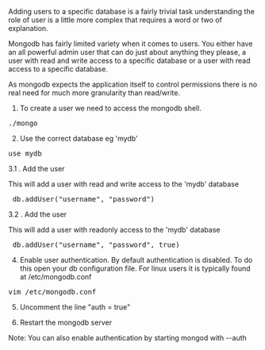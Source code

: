 Adding users to a specific database is a fairly trivial task understanding the role of user is a little more complex that requires a word or two of explanation.

Mongodb has fairly limited variety when it comes to users. You either have an all powerful admin user that can do just about anything they please, a user with read and write access to a specific database or a user with read access to a specific database. 

As mongodb expects the application itself to control permissions there is no real need for much more granularity than read/write. 

1. To create a user we need to access the mongodb shell. 

<pre>./mongo</pre>

2. Use the correct database eg 'mydb'

<pre>use mydb</pre>

3.1 . Add the user

This will add a user with read and write access to the 'mydb' database
<pre> db.addUser("username", "password") </pre>

3.2 . Add the user

This will add a user with readonly access to the 'mydb' database

<pre> db.addUser("username", "password", true) </pre>

4. Enable user authentication. By default authentication is disabled. To do this open your db configuration file. For linux users it is typically found at /etc/mongodb.conf 

<pre>vim /etc/mongodb.conf</pre>

5. Uncomment the line "auth = true"

6. Restart the mongodb server

Note: You can also enable authentication by starting mongod with --auth



